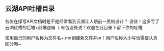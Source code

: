 ## 云湖API吐槽目录
各位在攥写API文档时是不是经常看到云湖让人眼前一黑的设计？
没错！这多亏了云湖优秀的后端+前端逻辑（
有苦没处说？欢迎在此目录下留下你的吐槽

使用自己的用户名称为文件名+.md创建新文件并pr！用户名称大小写也需要认真区分哦~
